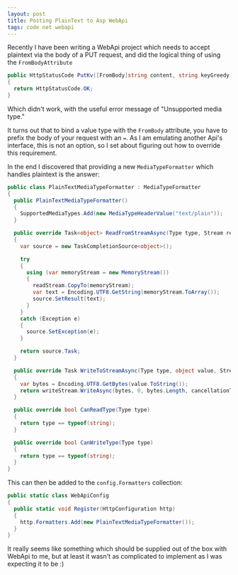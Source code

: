 ```yaml
---
layout: post
title: Posting PlainText to Asp WebApi
tags: code net webapi
---
```


Recently I have been writing a WebApi project which needs to accept plaintext via the body of a PUT request, and did the logical thing of using the `FromBodyAttribute`

```csharp
public HttpStatusCode PutKv([FromBody]string content, string keyGreedy)
{
  return HttpStatusCode.OK;
}
```

Which didn't work, with the useful error message of "Unsupported media type."

It turns out that to bind a value type with the `FromBody` attribute, you have to prefix the body of your request with an `=`.  As I am emulating another Api's interface, this is not an option, so I set about figuring out how to override this requirement.

In the end I discovered that providing a new `MediaTypeFormatter` which handles plaintext is the answer:

```csharp
public class PlainTextMediaTypeFormatter : MediaTypeFormatter
{
  public PlainTextMediaTypeFormatter()
  {
    SupportedMediaTypes.Add(new MediaTypeHeaderValue("text/plain"));
  }

  public override Task<object> ReadFromStreamAsync(Type type, Stream readStream, HttpContent content, IFormatterLogger formatterLogger)
  {
    var source = new TaskCompletionSource<object>();

    try
    {
      using (var memoryStream = new MemoryStream())
      {
        readStream.CopyTo(memoryStream);
        var text = Encoding.UTF8.GetString(memoryStream.ToArray());
        source.SetResult(text);
      }
    }
    catch (Exception e)
    {
      source.SetException(e);
    }

    return source.Task;
  }

  public override Task WriteToStreamAsync(Type type, object value, Stream writeStream, HttpContent content, System.Net.TransportContext transportContext, System.Threading.CancellationToken cancellationToken)
  {
    var bytes = Encoding.UTF8.GetBytes(value.ToString());
    return writeStream.WriteAsync(bytes, 0, bytes.Length, cancellationToken);
  }

  public override bool CanReadType(Type type)
  {
    return type == typeof(string);
  }

  public override bool CanWriteType(Type type)
  {
    return type == typeof(string);
  }
}
```

This can then be added to the `config.Formatters` collection:

```csharp
public static class WebApiConfig
{
  public static void Register(HttpConfiguration http)
  {
    http.Formatters.Add(new PlainTextMediaTypeFormatter());
  }
}
```

It really seems like something which should be supplied out of the box with WebApi to me, but at least it wasn't as complicated to implement as I was expecting it to be :)
